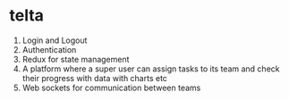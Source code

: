 # telta

1. Login and Logout
2. Authentication
3. Redux for state management
4. A platform where a super user can assign tasks to its team and check their progress with data with charts etc
5. Web sockets for communication between teams
